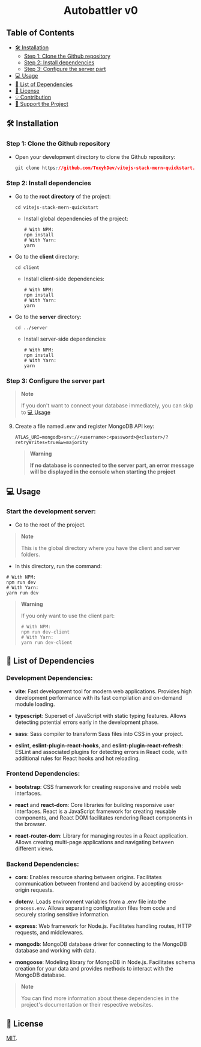 <h1 align="center">Autobattler v0</h1> 

## Table of Contents

- [🛠️ Installation](#%EF%B8%8F-installation)
  - [Step 1: Clone the Github repository](#step-1-clone-the-github-repository)
  - [Step 2: Install dependencies](#step-2-install-dependencies)
  - [Step 3: Configure the server part](#step-3-configure-the-server-part)  
- [💻 Usage](#-usage)
- [🔩 List of Dependencies](#-list-of-dependencies)
- [🔑 License](#-license)
- [💡 Contribution](#-contribution)
- [💖 Support the Project](#-support-the-project)

## 🛠️ Installation

### Step 1: Clone the Github repository

- Open your development directory to clone the Github repository:
   ```css
   git clone https://github.com/ToxyhDev/vitejs-stack-mern-quickstart.git
   ```

### Step 2: Install dependencies

- Go to the **root directory** of the project:
   ```shell
   cd vitejs-stack-mern-quickstart
   ```
  - Install global dependencies of the project:

     ```shell
     # With NPM:
     npm install
     # With Yarn:
     yarn
     ```

- Go to the **client** directory:
   ```shell
   cd client
   ```
   - Install client-side dependencies:

     ```shell
     # With NPM:
     npm install
     # With Yarn:
     yarn
     ```

- Go to the **server** directory:
     ```shell
   cd ../server
   ```
   - Install server-side dependencies:
    
     ```shell
     # With NPM:
     npm install
     # With Yarn:
     yarn
     ```

### Step 3: Configure the server part
> **Note**
>
>If you don't want to connect your database immediately, you can skip to [💻 Usage](#-usage)

9. Create a file named .env and register MongoDB API key:
    
   ```env
   ATLAS_URI=mongodb+srv://<username>:<password>@<cluster>/?retryWrites=true&w=majority
   ```
   > **Warning**
   > 
   > **If no database is connected to the server part, an error message will be displayed in the console when starting the project**

## 💻 Usage

 ### Start the development server:

- Go to the root of the project.
> **Note**
>
> This is the global directory where you have the client and server folders.

- In this directory, run the command:
```shell
# With NPM:
npm run dev
# With Yarn:
yarn run dev
```
> **Warning**
>
> If you only want to use the client part:
>
> ```shell
> # With NPM:
> npm run dev-client
> # With Yarn:
> yarn run dev-client
> ```


## 🔩 List of Dependencies

### Development Dependencies:

- **vite**: Fast development tool for modern web applications. Provides high development performance with its fast compilation and on-demand module loading.

- **typescript**: Superset of JavaScript with static typing features. Allows detecting potential errors early in the development phase.

- **sass**: Sass compiler to transform Sass files into CSS in your project.

- **eslint**, **eslint-plugin-react-hooks**, and **eslint-plugin-react-refresh**: ESLint and associated plugins for detecting errors in React code, with additional rules for React hooks and hot reloading.

### Frontend Dependencies:

- **bootstrap**: CSS framework for creating responsive and mobile web interfaces.

- **react** and **react-dom**: Core libraries for building responsive user interfaces. React is a JavaScript framework for creating reusable components, and React DOM facilitates rendering React components in the browser.

- **react-router-dom**: Library for managing routes in a React application. Allows creating multi-page applications and navigating between different views.

### Backend Dependencies:

- **cors**: Enables resource sharing between origins. Facilitates communication between frontend and backend by accepting cross-origin requests.

- **dotenv**: Loads environment variables from a .env file into the `process.env`. Allows separating configuration files from code and securely storing sensitive information.

- **express**: Web framework for Node.js. Facilitates handling routes, HTTP requests, and middlewares.

- **mongodb**: MongoDB database driver for connecting to the MongoDB database and working with data.

- **mongoose**: Modeling library for MongoDB in Node.js. Facilitates schema creation for your data and provides methods to interact with the MongoDB database.

> **Note**
> 
> You can find more information about these dependencies in the project's documentation or their respective websites.



## 🔑 License

[MIT](LICENSE).

